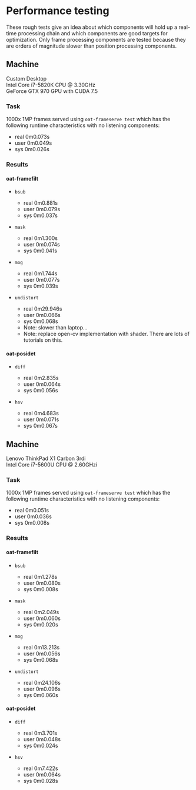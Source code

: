 # Performance testing
These rough tests give an idea about which components will hold up a real-time
processing chain and which components are good targets for optimization. Only
frame processing components are tested because they are orders of magnitude
slower than position processing components.

## Machine
Custom Desktop<br /> 
Intel Core i7-5820K CPU @ 3.30GHz<br />
GeForce GTX 970 GPU with CUDA 7.5

### Task
1000x 1MP frames served using `oat-frameserve test` which has
the following runtime characteristics with no listening
components:
- real	0m0.073s
- user	0m0.049s
- sys	0m0.026s

### Results

#### oat-framefilt

- `bsub`
  - real	0m0.881s
  - user	0m0.079s
  - sys	    0m0.037s

- `mask`
  - real	0m1.300s
  - user	0m0.074s
  - sys	    0m0.041s

- `mog`
  - real	0m1.744s
  - user	0m0.077s
  - sys	    0m0.039s

- `undistort`
  - real	0m29.946s
  - user    0m0.066s
  - sys	    0m0.068s
  - Note: slower than laptop...
  - Note: replace open-cv implementation with shader. There are lots of
    tutorials on this.

#### oat-posidet

- `diff`
  - real	0m2.835s
  - user	0m0.064s
  - sys	    0m0.056s

- `hsv`
  - real	0m4.683s
  - user	0m0.071s
  - sys	    0m0.067s

## Machine
Lenovo ThinkPad X1 Carbon 3rdi<br />
Intel Core i7-5600U CPU @ 2.60GHzi

### Task
1000x 1MP frames served using `oat-frameserve test` which has the following
runtime characteristics with no listening components:

- real   0m0.051s
- user   0m0.036s
- sys    0m0.008s

### Results

#### oat-framefilt

- `bsub`
  - real   0m1.278s
  - user   0m0.080s
  - sys    0m0.008s

- `mask`
  - real    0m2.049s
  - user    0m0.060s
  - sys     0m0.020s

- `mog`
  - real   0m13.213s
  - user   0m0.056s
  - sys    0m0.068s

- `undistort`
  - real   0m24.106s
  - user   0m0.096s
  - sys    0m0.060s

#### oat-posidet

- `diff`
  - real  0m3.701s
  - user  0m0.048s
  - sys   0m0.024s

- `hsv`
  - real  0m7.422s
  - user  0m0.064s
  - sys   0m0.028s
